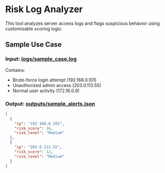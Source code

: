 # Risk Log Analyzer 

This tool analyzes server access logs and flags suspicious behavior using customizable scoring logic.

## Sample Use Case

### Input: [logs/sample_case.log](../logs/sample_case.log)
Contains:
- Brute-force login attempt (192.168.0.101)
- Unauthorized admin access (203.0.113.55)
- Normal user activity (172.16.0.9)

### Output: [outputs/sample_alerts.json](../outputs/sample_alerts.json)
```json
[
  {
    "ip": "192.168.0.101",
    "risk_score": 16,
    "risk_level": "Medium"
  },
  {
    "ip": "203.0.113.55",
    "risk_score": 12,
    "risk_level": "Medium"
  }
]
